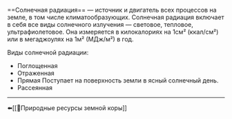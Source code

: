 ==Солнечная радиация== — источник и двигатель всех процессов на земле, в том числе климатообразующих.
Солнечная радиация включает в себя все виды солнечного излучения — световое, тепловое, ультрафиолетовое.
Она измеряется в килокалориях на 1см² (ккал/см²) или в мегаджоулях на 1м² (МДж/м²) в год.

Виды солнечной радиации:
- Поглощенная
- Отраженная
- Прямая
    Поступает на поверхность земли в ясный солнечный день.
- Рассеянная
---
⬅️[[📒Природные ресурсы земной коры]]